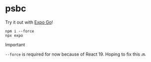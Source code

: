 # psbc

Try it out with [Expo Go](https://expo.dev/go)!

```
npm i --force
npx expo
```

> [!IMPORTANT]  
> `--force` is required for now because of React 19. Hoping to fix this 🔜
